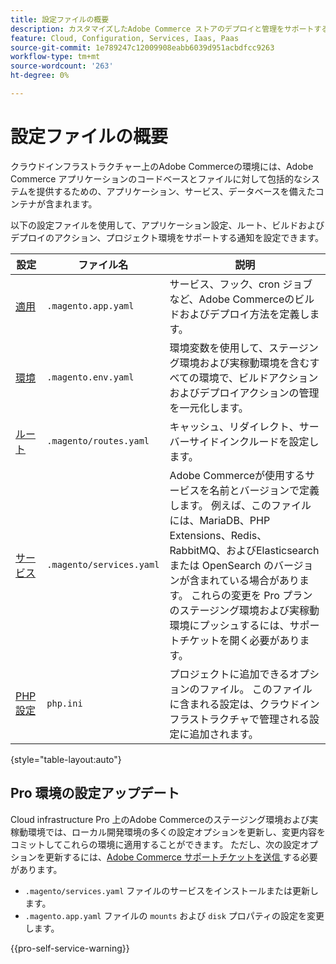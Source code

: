 ```yaml
---
title: 設定ファイルの概要
description: カスタマイズしたAdobe Commerce ストアのデプロイと管理をサポートするためのクラウドインフラストラクチャ環境の設定について説明します。
feature: Cloud, Configuration, Services, Iaas, Paas
source-git-commit: 1e789247c12009908eabb6039d951acbdfcc9263
workflow-type: tm+mt
source-wordcount: '263'
ht-degree: 0%

---
```


# 設定ファイルの概要

クラウドインフラストラクチャー上のAdobe Commerceの環境には、Adobe Commerce アプリケーションのコードベースとファイルに対して包括的なシステムを提供するための、アプリケーション、サービス、データベースを備えたコンテナが含まれます。

以下の設定ファイルを使用して、アプリケーション設定、ルート、ビルドおよびデプロイのアクション、プロジェクト環境をサポートする通知を設定できます。

| 設定 | ファイル名 | 説明 |
| ------------- | -------- | ----------- |
| [ 適用 ](../application/configure-app-yaml.md) | `.magento.app.yaml` | サービス、フック、cron ジョブなど、Adobe Commerceのビルドおよびデプロイ方法を定義します。 |
| [ 環境 ](configure-env-yaml.md) | `.magento.env.yaml` | 環境変数を使用して、ステージング環境および実稼動環境を含むすべての環境で、ビルドアクションおよびデプロイアクションの管理を一元化します。 |
| [ ルート ](../routes/routes-yaml.md) | `.magento/routes.yaml` | キャッシュ、リダイレクト、サーバーサイドインクルードを設定します。 |
| [ サービス ](../services/services-yaml.md) | `.magento/services.yaml` | Adobe Commerceが使用するサービスを名前とバージョンで定義します。 例えば、このファイルには、MariaDB、PHP Extensions、Redis、RabbitMQ、およびElasticsearchまたは OpenSearch のバージョンが含まれている場合があります。 これらの変更を Pro プランのステージング環境および実稼動環境にプッシュするには、サポートチケットを開く必要があります。 |
| [PHP 設定 ](../application/php-settings.md#configure-php) | `php.ini` | プロジェクトに追加できるオプションのファイル。 このファイルに含まれる設定は、クラウドインフラストラクチャで管理される設定に追加されます。 |

{style="table-layout:auto"}

## Pro 環境の設定アップデート

Cloud infrastructure Pro 上のAdobe Commerceのステージング環境および実稼動環境では、ローカル開発環境の多くの設定オプションを更新し、変更内容をコミットしてこれらの環境に適用することができます。 ただし、次の設定オプションを更新するには、[Adobe Commerce サポートチケットを送信 ](https://experienceleague.adobe.com/docs/commerce-knowledge-base/kb/help-center-guide/magento-help-center-user-guide.html?lang=ja#submit-ticket) する必要があります。

- `.magento/services.yaml` ファイルのサービスをインストールまたは更新します。
- `.magento.app.yaml` ファイルの `mounts` および `disk` プロパティの設定を変更します。

{{pro-self-service-warning}}
